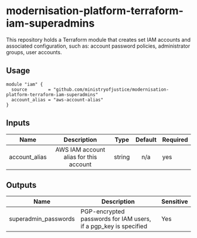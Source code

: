 # modernisation-platform-terraform-iam-superadmins

This repository holds a Terraform module that creates set IAM accounts and associated configuration, such as: account password policies, administrator groups, user accounts.

## Usage
```
module "iam" {
  source        = "github.com/ministryofjustice/modernisation-platform-terraform-iam-superadmins"
  account_alias = "aws-account-alias"
}
```

## Inputs
|      Name     |               Description              |  Type  | Default | Required |
|:-------------:|:--------------------------------------:|:------:|:-------:|----------|
| account_alias | AWS IAM account alias for this account | string | n/a     | yes      |

## Outputs
| Name                 | Description                                                      | Sensitive |
|----------------------|------------------------------------------------------------------|-----------|
| superadmin_passwords | PGP-encrypted passwords for IAM users, if a pgp_key is specified | Yes       |

